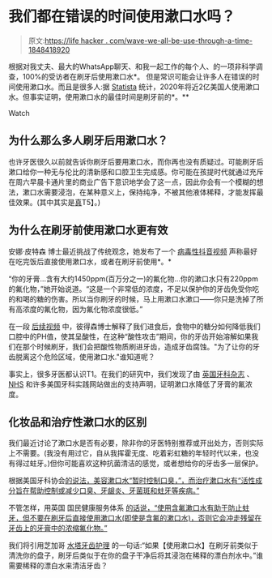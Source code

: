 # 我们都在错误的时间使用漱口水吗？

> 原文:[https://life hacker . com/wave-we-all-be-use-through-a-time-1848418920](https://lifehacker.com/have-we-all-been-using-mouthwash-at-the-wrong-time-1848418920)

根据对我丈夫、最大的WhatsApp聊天、和我一起工作的每个人、的一项非科学调查，100%的受访者在刷牙后使用漱口水*。 但是常识可能会让许多人在错误的时间使用漱口水。而且是很多人:据 [Statista](https://www.statista.com/statistics/276434/us-households-usage-of-mouthwash-and-dental-rinse/) 统计，2020年将近2亿美国人使用漱口水。但事实证明，使用漱口水的最佳时间是刷牙前的*。**

Watch

## 为什么那么多人刷牙后用漱口水？

也许牙医很久以前就告诉你刷牙后要用漱口水，而你再也没有质疑过。可能刷牙后漱口给你一种无与伦比的清新感和口腔卫生完成感。你可能在孩提时代就通过充斥在周六早晨卡通片里的商业广告下意识地学会了这一点，因此你会有一个模糊的想法，漱口水需要浸泡，在某种意义上，保持纯净，不被其他液体稀释，才能发挥最佳效果。(其中其实是[真](https://www.nhs.uk/live-well/healthy-body/how-to-keep-your-teeth-clean/#:~:text=Don't%20rinse%20your%20mouth,and%20reduces%20its%20preventative%20effects.)T5】。)

## 为什么在刷牙前使用漱口水更有效

安娜·皮特森 博士最近挑战了传统观念，她发布了一个 [病毒性抖音视频](https://www.tiktok.com/@annapetersondental/video/6982176506030198017?_d=secCgYIASAHKAESMgowW9IU%2FTvnrf5azIYhKyBR8zyaESpkt9aRKz4cDYp5pIquzoCP8K%2Fkhp%2BI7hzBkdkmGgA%3D&checksum=061a8a7d2d815ab7d1d6e7a1ef3e6cafeb7f0d39cbb5bca5127a4c072dd6ce2c&language=en&preview_pb=0&sec_user_id=MS4wLjABAAAAz-8pPUOA8CUELgqUq4tBdzcK7rkZJuuJ2iCRvWcqeI3lj9IxVqesEShg4yGa5caW&share_app_id=1233&share_item_id=6982176506030198017&share_link_id=eedefb7d-6891-413e-a09e-94dc72b902fe&source=h5_m&timestamp=1625695546&u_code=de66779g62g4jh&user_id=6865256054134031366&utm_campaign=client_share&utm_medium=android&utm_source=copy&_r=1&is_copy_url=1&is_from_webapp=v1) 声称最好在吃完饭后直接使用漱口水，或者在刷牙前使用*。*

“你的牙膏...含有大约1450ppm(百万分之一)的氟化物...你的漱口水只有220ppm的氟化物，”她开始说道。“这是一个非常低的浓度，不足以保护你的牙齿免受你吃的和喝的糖的伤害。所以当你刷牙的时候，马上用漱口水漱口——你只是洗掉了所有高浓度的氟化物，因为氟化物浓度很低。”

在一段 [后续视频](https://www.tiktok.com/@annapetersondental/video/6982578715293256965?referer_url=https%3A%2F%2Fwww.cosmopolitan.com%2Fuk%2Fbody%2Fhealth%2Fa37008761%2Fmouthwash-before-brushing-tiktok%2F&referer_video_id=6982176506030198017&refer=embed) 中，彼得森博士解释了我们进食后，食物中的糖分如何降低我们口腔中的PH值，使其呈酸性，在这种“酸性攻击”期间，你的牙齿开始溶解如果我们在那个时候刷牙，我们会把酸性物质刷进牙齿，造成牙齿腐蚀。"为了让你的牙齿脱离这个危险区域，使用漱口水."谁知道呢？

事实上，很多牙医都认识T1。在我们的研究中，我们发现了由 [英国牙科杂志](https://www.nature.com/articles/s41415-019-0036-x) 、 [NHS](https://www.nature.com/articles/s41415-019-0036-x) 和许多美国牙科实践网站做出的支持声明，证明漱口水降低了牙膏的氟浓度。

## 化妆品和治疗性漱口水的区别

我们最近讨论了漱口水是否有必要，除非你的牙医特别推荐或开出处方，否则实际上不需要。(我没有用过它，自从我挥霍无度、吃着彩虹糖的年轻时代以来，也没有得过蛀牙。)但你可能喜欢这种抗菌清洁的感觉，或者想给你的牙齿多一层保护。

根据美国牙科协会[的说法，美容漱口水“暂时控制口臭，”，而治疗漱口水有“活性成分旨在帮助控制或减少口臭、牙龈炎、牙菌斑和蛀牙等疾病。”](https://www.ada.org/resources/research/science-and-research-institute/oral-health-topics/mouthrinse-mouthwash)

不管怎样，用英国 国民健康服务体系 [的话说，“使用含氟漱口水有助于防止蛀牙，但不要在刷牙后直接使用漱口水(即使是含氟的漱口水)，否则它会冲走残留在牙齿上的牙膏中的浓缩氟化物。”](https://www.nhs.uk/live-well/healthy-body/how-to-keep-your-teeth-clean/)

我们将引用芝加哥 [水塔牙齿护理](https://www.watertowerdentalcare.com/blog/2014/11/use-mouthwash-brushing-teeth) 的一句话:“如果【使用漱口水】在刷牙前类似于清洗你的盘子，刷牙后类似于在你的盘子干净后将其浸泡在稀释的漂白剂水中。”谁需要稀释的漂白水来清洁牙齿？